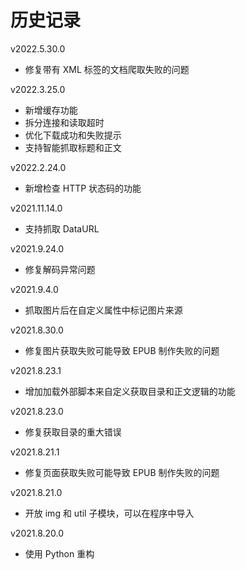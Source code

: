 # 历史记录

v2022.5.30.0

+   修复带有 XML 标签的文档爬取失败的问题

v2022.3.25.0

+   新增缓存功能
+   拆分连接和读取超时
+   优化下载成功和失败提示
+   支持智能抓取标题和正文

v2022.2.24.0

+   新增检查 HTTP 状态码的功能

v2021.11.14.0

+   支持抓取 DataURL

v2021.9.24.0

+   修复解码异常问题

v2021.9.4.0

+   抓取图片后在自定义属性中标记图片来源

v2021.8.30.0

+   修复图片获取失败可能导致 EPUB 制作失败的问题

v2021.8.23.1

+   增加加载外部脚本来自定义获取目录和正文逻辑的功能

v2021.8.23.0

+   修复获取目录的重大错误

v2021.8.21.1

+   修复页面获取失败可能导致 EPUB 制作失败的问题

v2021.8.21.0

+   开放 img 和 util 子模块，可以在程序中导入

v2021.8.20.0

+   使用 Python 重构